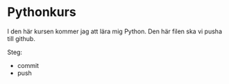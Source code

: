 # Pythonkurs

I den här kursen kommer jag att lära mig Python. Den här filen ska vi pusha till github. 

Steg: 
- commit 
- push 